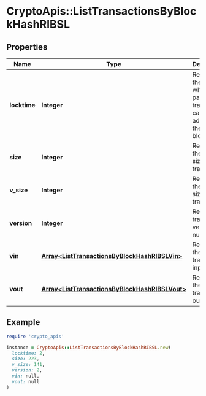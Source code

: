# CryptoApis::ListTransactionsByBlockHashRIBSL

## Properties

| Name | Type | Description | Notes |
| ---- | ---- | ----------- | ----- |
| **locktime** | **Integer** | Represents the time at which a particular transaction can be added to the blockchain. |  |
| **size** | **Integer** | Represents the total size of this transaction. |  |
| **v_size** | **Integer** | Represents the virtual size of this transaction. |  |
| **version** | **Integer** | Represents transaction version number. |  |
| **vin** | [**Array&lt;ListTransactionsByBlockHashRIBSLVin&gt;**](ListTransactionsByBlockHashRIBSLVin.md) | Represents the transaction inputs. |  |
| **vout** | [**Array&lt;ListTransactionsByBlockHashRIBSLVout&gt;**](ListTransactionsByBlockHashRIBSLVout.md) | Represents the transaction outputs. |  |

## Example

```ruby
require 'crypto_apis'

instance = CryptoApis::ListTransactionsByBlockHashRIBSL.new(
  locktime: 2,
  size: 223,
  v_size: 141,
  version: 2,
  vin: null,
  vout: null
)
```

